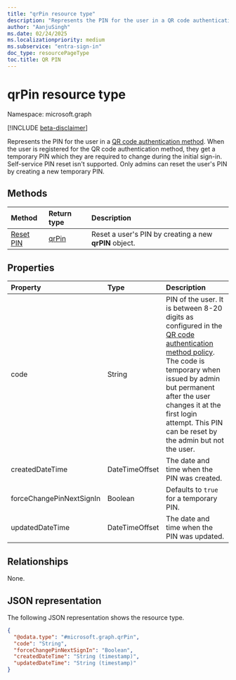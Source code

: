 ```yaml
---
title: "qrPin resource type"
description: "Represents the PIN for the user in a QR code authentication method."
author: "AanjuSingh"
ms.date: 02/24/2025
ms.localizationpriority: medium
ms.subservice: "entra-sign-in"
doc_type: resourcePageType
toc.title: QR PIN
---
```


# qrPin resource type

Namespace: microsoft.graph

[!INCLUDE [beta-disclaimer](../../includes/beta-disclaimer.md)]

Represents the PIN for the user in a [QR code authentication method](../resources/qrcodepinauthenticationmethod.md). When the user is registered for the QR code authentication method, they get a temporary PIN which they are required to change during the initial sign-in. Self-service PIN reset isn't supported. Only admins can reset the user's PIN by creating a new temporary PIN.

## Methods
|Method|Return type|Description|
|:---|:---|:---|
|[Reset PIN](../api/qrpin-update.md)|[qrPin](../resources/qrpin.md)|Reset a user's PIN by creating a new **qrPIN** object.|

## Properties
|Property|Type|Description|
|:---|:---|:---|
|code|String|PIN of the user. It is between 8-20 digits as configured in the [QR code authentication method policy](../resources/qrcodepinauthenticationmethodconfiguration.md). The code is temporary when issued by admin but permanent after the user changes it at the first login attempt. This PIN can be reset by the admin but not the user.|
|createdDateTime|DateTimeOffset|The date and time when the PIN was created.|
|forceChangePinNextSignIn|Boolean|Defaults to `true` for a temporary PIN. |
|updatedDateTime|DateTimeOffset|The date and time when the PIN was updated.|

## Relationships
None.

## JSON representation
The following JSON representation shows the resource type.
<!-- {
  "blockType": "resource",
  "keyProperty": "id",
  "@odata.type": "microsoft.graph.qrPin",
  "openType": false
}
-->
``` json
{
  "@odata.type": "#microsoft.graph.qrPin",
  "code": "String",
  "forceChangePinNextSignIn": "Boolean",
  "createdDateTime": "String (timestamp)",
  "updatedDateTime": "String (timestamp)"
}
```

